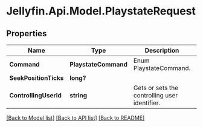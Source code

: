 
# Jellyfin.Api.Model.PlaystateRequest

## Properties

Name | Type | Description | Notes
------------ | ------------- | ------------- | -------------
**Command** | **PlaystateCommand** | Enum PlaystateCommand. | [optional] 
**SeekPositionTicks** | **long?** |  | [optional] 
**ControllingUserId** | **string** | Gets or sets the controlling user identifier. | [optional] 

[[Back to Model list]](../README.md#documentation-for-models)
[[Back to API list]](../README.md#documentation-for-api-endpoints)
[[Back to README]](../README.md)

